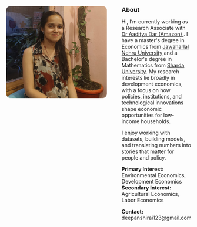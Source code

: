 <div style="display: flex; align-items: flex-start; gap: 40px;">

  <!-- Profile Image -->
  <div>
    <img src="1758385206805.jpg" width="280" style="border-radius: 12px; display: block; margin: 0;">
  </div>

  <!-- About Section -->
  <div style="flex: 1; margin: 0;">
    <h3 style="margin: 0;">About</h3>
    <p>
      Hi, I’m currently working as a Research Associate with  <a href="https://aadityadar.com/" target="_blank">Dr Aaditya Dar (Amazon) </a>. I have a master's degree in Economics from <a href="https://www.jnu.ac.in" target="_blank">Jawaharlal Nehru University</a> and a Bachelor's degree in Mathematics from <a href="https://www.sharda.ac" target="_blank">Sharda University</a>. My research interests lie broadly in development economics, with a focus on how policies, institutions, and technological innovations shape economic opportunities for low-income households.
    </p>
    <p>
      I enjoy working with datasets, building models, and translating numbers into stories that matter for people and policy. 
    </p>
    <p>
      <b>Primary Interest:</b> Environmental Economics, Development Economics<br>
      <b>Secondary Interest:</b> Agricultural Economics, Labor Economics <br>
      <p>
      <b>Contact:</b> deepanshirai123@gmail.com
      </p>
    </p>
  </div>

</div>
